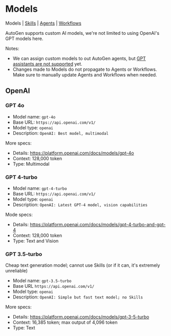 # Models

Models | [Skills](skills.md) | [Agents](agents.md) | [Workflows](workflows.md)

AutoGen supports custom AI models, we're not limited to using OpenAI's GPT models here.

Notes:
- We can assign custom models to out AutoGen agents, but [GPT assistants are not supported](https://github.com/microsoft/autogen/issues/1560) yet.
- Changes made to Models do not propagate to Agents or Workflows. Make sure to manually update Agents and Workflows when needed.

## OpenAI

### GPT 4o

- Model name: `gpt-4o`
- Base URL: `https://api.openai.com/v1/`
- Model type: `openai`
- Description: `OpenAI: Best model, multimodal`

More specs:
- Details: https://platform.openai.com/docs/models/gpt-4o
- Context: 128,000 token
- Type: Multimodal

### GPT 4-turbo

- Model name: `gpt-4-turbo`
- Base URL: `https://api.openai.com/v1/`
- Model type: `openai`
- Description: `OpenAI: Latest GPT-4 model, vision capabilities`

Mode specs:
- Details: https://platform.openai.com/docs/models/gpt-4-turbo-and-gpt-4
- Context: 128,000 token
- Type: Text and Vision

### GPT 3.5-turbo

Cheap text generation model; cannot use Skills (or if it can, it's extremely unreliable)

- Model name: `gpt-3.5-turbo`
- Base URL `https://api.openai.com/v1/`
- Model type: `openai`
- Description: `OpenAI: Simple but fast text model; no Skills`

More specs:
- Details: https://platform.openai.com/docs/models/gpt-3-5-turbo
- Context: 16,385 token; max output of 4,096 token
- Type: Text